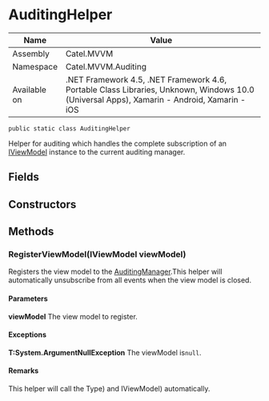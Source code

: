 

# AuditingHelper

Name|Value
---|---
Assembly|Catel.MVVM
Namespace|Catel.MVVM.Auditing
Available on|.NET Framework 4.5, .NET Framework 4.6, Portable Class Libraries, Unknown, Windows 10.0 (Universal Apps), Xamarin - Android, Xamarin - iOS

```
public static class AuditingHelper
```

Helper for auditing which handles the complete subscription of an [IViewModel](#) instance to the current auditing manager.



## Fields

## Constructors

## Methods

### RegisterViewModel(IViewModel viewModel)

Registers the view model to the [AuditingManager](#).This helper will automatically unsubscribe from all events when the view model is closed.

#### Parameters

**viewModel**
The view model to register.

#### Exceptions

**T:System.ArgumentNullException**
The viewModel is`null`.

#### Remarks

This helper will call the Type) and IViewModel) automatically.




